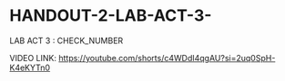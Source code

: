 # HANDOUT-2-LAB-ACT-3-
LAB ACT 3 : CHECK_NUMBER

VIDEO LINK:
https://youtube.com/shorts/c4WDdI4qgAU?si=2uq0SpH-K4eKYTn0
